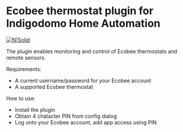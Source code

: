 # Ecobee thermostat plugin for Indigodomo Home Automation

[![N|Solid](http://forums.indigodomo.com/static/www/images/wordmark.png)](http://indigodomo.com)

The plugin enables monitoring and control of Ecobee thermostats and remote sensors.

Requirements:
  - A current username/password for your Ecobee account
  - A supported Ecobee thermostat

How to use:
  - Install the plugin
  - Obtain 4 chatacter PIN from config dialog
  - Log onto your Ecobee account, add app access using PIN

